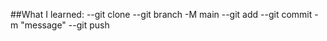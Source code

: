 ##What I learned:
  --git clone
  --git branch -M main
  --git add
  --git commit -m "message"
  --git push
  
